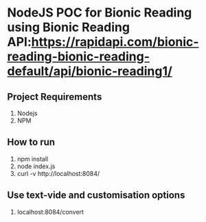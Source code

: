 # NodeJS POC for Bionic Reading using Bionic Reading API:https://rapidapi.com/bionic-reading-bionic-reading-default/api/bionic-reading1/

## Project Requirements
1. Nodejs
2. NPM

## How to run
1. npm install
2. node index.js
3. curl -v http://localhost:8084/

## Use text-vide and customisation options
1. localhost:8084/convert